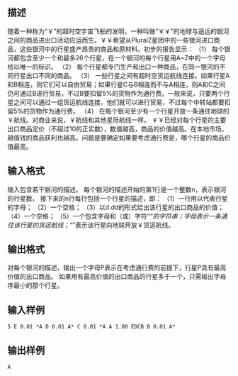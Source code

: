 ## 描述

随着一种称为“￥”的超时空宇宙飞船的发明，一种叫做“￥￥”的地球与遥远的银河之间的商品进出口活动应运而生。￥￥希望从PluralZ星团中的一些银河进口商品，这些银河中的行星盛产昂贵的商品和原材料。初步的报告显示： （1） 每个银河都包含至少一个和最多26个行星，在一个银河的每个行星用A~Z中的一个字母给以唯一的标识。 （2） 每个行星都专门生产和出口一种商品，在同一银河的不同行星出口不同的商品。 （3） 一些行星之间有超时空货运航线连接。如果行星A和B相连，则它们可以自由贸易；如果行星C与B相连而不与A相连，则A和C之间仍可通过B进行贸易，不过B要扣留5%的货物作为通行费。一般来说，只要两个行星之间可以通过一组货运航线连接，他们就可以进行贸易，不过每个中转站都要扣留5%的货物作为通行费。 （4） 在每个银河至少有一个行星开放一条通往地球的￥航线。对商业来说，￥航线和其他星际航线一样。 ￥￥已经对每个行星的主要出口商品定价（不超过10的正实数），数值越高，商品的价值越高。在本地市场，越值钱的商品获利也越高。问题是要确定如果要考虑通行费是，哪个行星的商品价值最高。 

## 输入格式

输入包含若干银河的描述。 每个银河的描述开始的第1行是一个整数n，表示银河的行星数。 接下来的n行每行包括一个行星的描述，即： （1）一行用以代表行星的字母； （2）一个空格； （3）以d.dd的形式给出该行星的出口商品的价值； （4）一个空格； （5）一个包含字母和（或）字符“*”的字符串；字母表示一条通往该行星的货运航线；“*”表示该行星向地球开放￥货运航线。 

## 输出格式

对每个银河的描述，输出一个字母P表示在考虑通行费的前提下，行星P具有最高价值的出口商品。 如果用有最高价值的出口商品的行星多于一个，只需输出字母序最小的那个行星。

## 输入样例

```plaintext
5 E 0.01 *A D 0.01 A* C 0.01 *A A 1.00 EDCB B 0.01 A* 
```

## 输出样例

```plaintext
A 
```



 



 


